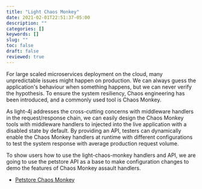 ```yaml
---
title: "Light Chaos Monkey"
date: 2021-02-01T22:51:37-05:00
description: ""
categories: []
keywords: []
slug: ""
toc: false
draft: false
reviewed: true
---
```


For large scaled microservices deployment on the cloud, many unpredictable issues might happen on production. We can always guess the application's behaviour when something happens, but we can never verify the hypothesis. To ensure the system resiliency, Chaos engineering has been introduced, and a commonly used tool is Chaos Monkey. 

As light-4j addresses the cross-cutting concerns with middleware handlers in the request/response chain, we can easily design the Chaos Monkey tools with middleware handlers to injected into the live application with a disabled state by default. By providing an API, testers can dynamically enable the Chaos Monkey handlers at runtime with different configurations to test the system response with average production request volume. 


To show users how to use the light-chaos-monkey handlers and API, we are going to use the petstore API as a base to make configuration changes to demo the features of Chaos Monkey assault handlers.


* [Petstore Chaos Monkey](/tutorial/chaos-monkey/petstore/)

